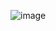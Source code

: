![image](https://github.com/ditclay/DemoEkzamen/assets/59621706/6ad755e0-3dee-4a2b-9981-55bd5f9963fa)
